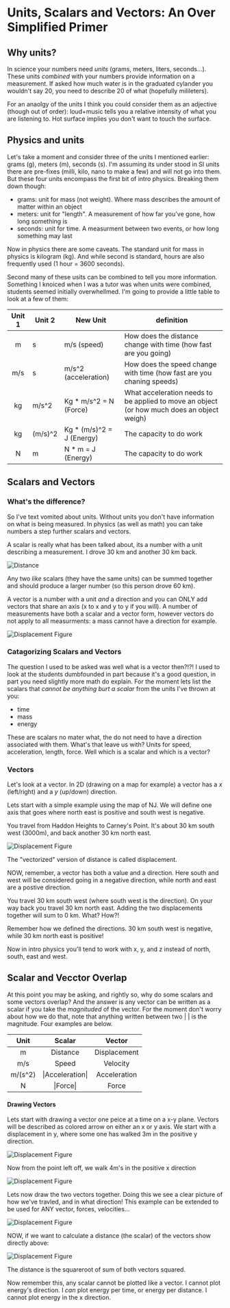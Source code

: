 # Units, Scalars and Vectors: An Over Simplified Primer

## Why units?

In science your numbers need _units_ (grams, meters, liters, seconds...). These units _combined_ with your numbers provide information on a measurement. If asked how much water is in the graduated cylander you wouldn't say 20, you need to describe 20 of what (hopefully milileters). 

For an anaolgy of the units  I think you could consider them as an adjective (though out of order): loud+music tells you a relative intensity of what you are listening to. Hot surface implies you don't want to touch the surface. 

## Physics and units

Let's take a moment and consider three of the units I mentioned earlier: grams (g), meters (m), seconds (s). I'm assuming its under stood in SI units there are pre-fixes (milli, kilo, nano to make a few) and will not go into them. But these four units encompass the first bit of intro physics. Breaking them down though:
* grams: unit for mass (not weight). Where mass describes the amount of matter within an object
* meters: unit for "length". A measurement of how far you've gone, how long something is
* seconds: unit for time. A measurment between two events, or how long something may last

Now in physics there are some caveats. The standard unit for mass in physics is kilogram (kg). And while second is standard, hours are also frequently used (1 hour = 3600 seconds). 

Second many of these usits can be combined to tell you more information. Something I knoiced when I was a tutor was when units were combined, students seemed initially overwhellmed. I'm going to provide a little table to look at a few of them:


| Unit 1      | Unit 2 |  New Unit  | definition  |
| :---------: | ----------- | -----------| -----------|
| m      | s       |m/s (speed)  | How does the distance change with time (how fast are you going)  |
| m/s   | s        |m/s^2 (acceleration)|    How does the speed change with time (how fast are you chaning speeds) |
| kg      | m/s^2       |Kg * m/s^2 = N (Force)  | What acceleration needs to be applied to move an object (or how much does an object weigh) |
| kg      | (m/s)^2       |Kg * (m/s)^2 = J (Energy)  | The capacity to do work  |
| N      | m       |N * m = J (Energy)  |  The capacity to do work |


## Scalars and Vectors

### What's the difference?
So I've text vomited about units. Without units you don't have information on what is being measured. In physics (as well as math) you can take numbers a step further scalars and vectors. 

A scalar is really what has been talked about, its a number with a unit describing a measurement. I drove 30 km and another 30 km back.

<img src="/_images/Displacement/Displacement3.png.002.png" alt="Distance"/>



Any two _like_ scalars (they have the same units) can be summed together and should produce a larger number (so this person drove 60 km).

A vector is a number with a unit *and* a direction and you can ONLY add vectors that share an axis (x to x and y to y if you will). A number of measurements have both a scalar and a vector form, however vectors do not apply to all measurments: a mass cannot have a direction for example.

![Displacement Figure](/_images/Displacement/Displacement3.png.004.PNG)

### Catagorizing Scalars and Vectors
The question I used to be asked was well what is a vector then?!?! I used to look at the students dumbfounded in part because it's a good question, in part you need slightly more math do explain. For the moment lets list the scalars that _cannot be anything burt a scalar_ from the units I've thrown at you:

* time
* mass
* energy

These are scalars no mater what, the do not need to have a direction associated with them. What's that leave us with? Units for speed, acceleration, length, force. Well which is a scalar and which is a vector?

### Vectors

Let's look at a vector. In 2D (drawing on a map for example) a vector has a *x* (left/right) and a *y* (up/down) direction.

Lets start with a simple example using the map of NJ. We will define one axis that goes where north east is positive and south west is negative.

 You travel from Haddon Heights to Carney's Point. It's about 30 km south west (3000m), and back another 30 km north east.

![Displacement Figure](/_images/Displacement/Displacement3.png.002.png)

The "vectorized" version of distance is called displacement. 

NOW, remember, a vector has both a value and a direction. Here south and west will be considered going in a negative direction, while north and east are a postive direction.

You travel 30 km south west (where south west is the direction). On your way back you travel 30 km north east. Adding the two displacements together will sum to 0 km. What? How?! 

Remember how we defined the directions. 30 km south west is negative, while 30 km north east is positive! 

Now in intro physics you'll tend to work with x, y, and z instead of north, south, east and west.

## Scalar and Vecctor Overlap

At this point you may be asking, and rightly so, why do some scalars and some vectors overlap? And the answer is any vector can be written as a scalar if you take the *magnituded* of the vector. For the moment don't worry about how we do that, note that anything written between two |   | is the magnitude. Four examples are below.


|  Unit   |      Scalar      |    Vector    |
| :-----: | :--------------: | :----------: |
|    m    |     Distance     | Displacement |
|   m/s   |      Speed       |   Velocity   |
| m/(s^2) | \|Acceleration\| | Acceleration |
|    N    |    \|Force\|     |    Force     |

#### Drawing Vectors



Lets start with drawing a vector one peice at a time on a x-y plane. Vectors will be described as colored arrow on either an x or y axis. We start with a displacement in y, where some one has walked 3m in the positive y direction.

![Displacement Figure](_images/Displacement/Displacement.004.png)



Now from the point left off, we walk 4m's in the positive x direction

![Displacement Figure](/_images/Displacement/Displacement.003.png)



Lets now draw the two vectors together. Doing this we see a clear picture of how we've travled, and in what direction! This example can be extended to be used for ANY vector, forces, velocities...

![Displacement Figure](/_images/Displacement/Displacement.005.png)

NOW, if we want to calculate a distance (the scalar) of the vectors show directly above:

![Displacement Figure](/_images/Displacement/Displacement.006.png)

The distance is the squareroot of sum of both vectors squared. 



Now remember this, any scalar cannot be plotted like a vector. I cannot plot energy's direction. I _can_ plot energy per time, or energy per distance. I cannot plot energy in the x direction.
